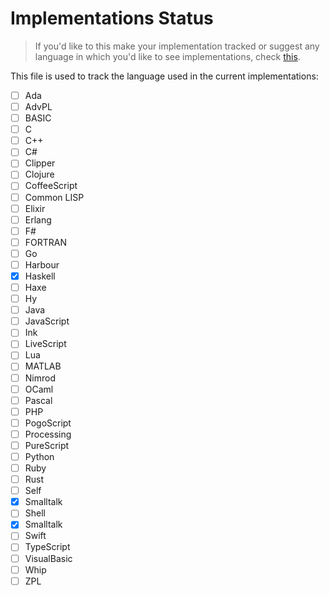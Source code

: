 # Implementations Status

> If you'd like to this make your implementation tracked or suggest
any language in which you'd like to see implementations, check [this](CONTRIBUTING.md).

This file is used to track the language used in the current implementations:

- [ ] Ada
- [ ] AdvPL
- [ ] BASIC
- [ ] C
- [ ] C++
- [ ] C#
- [ ] Clipper
- [ ] Clojure
- [ ] CoffeeScript
- [ ] Common LISP
- [ ] Elixir
- [ ] Erlang
- [ ] F#
- [ ] FORTRAN
- [ ] Go
- [ ] Harbour
- [x] Haskell
- [ ] Haxe
- [ ] Hy
- [ ] Java
- [ ] JavaScript
- [ ] Ink
- [ ] LiveScript
- [ ] Lua
- [ ] MATLAB
- [ ] Nimrod
- [ ] OCaml
- [ ] Pascal
- [ ] PHP
- [ ] PogoScript
- [ ] Processing
- [ ] PureScript
- [ ] Python
- [ ] Ruby
- [ ] Rust
- [ ] Self
- [x] Smalltalk
- [ ] Shell
- [X] Smalltalk
- [ ] Swift
- [ ] TypeScript
- [ ] VisualBasic
- [ ] Whip
- [ ] ZPL
